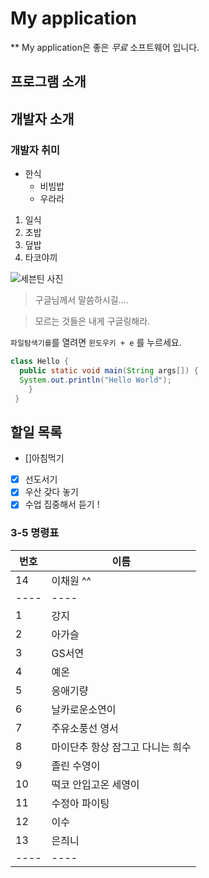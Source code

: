 # My application
** My application은 좋은 *무료* 소프트웨어 입니다.

## 프로그램 소개

## 개발자 소개

### 개발자 취미
* 한식
  * 비빔밥
  * 우라라 
 
1. 일식
  1. 초밥
  1. 덮밥
  1. 타코야끼
  

![세븐틴 사진](http://mblogthumb1.phinf.naver.net/MjAxODA1MTNfMTIy/MDAxNTI2MTcwMjI3NjIz.9oeJihJikqq0GWSxjKksgoGAGw0Y4mAdiEZDpGvpY-Mg.sBB-UiLtP7MWmn0iPheKQmIN7ca_VwejUwWZmeTS6oQg.JPEG.mt030803/downloadfile-24.jpg?type=w800)

> 구글님께서 말씀하시길....

> 모르는 것들은 내게 구글링해라.

`파일탐색기를`를 열려면 `윈도우키 + e` 를 누르세요.

```java
class Hello {
  public static void main(String args[]) {
  System.out.println("Hello World");
    }
 }
 ```
 
 ## 할일 목록
 - []아침먹기
 - [X] 선도서기
 - [X] 우산 갖다 놓기
 - [X] 수업 집중해서 듣기 !
 
 ### 3-5 명령표
 번호 | 이름
 ---- | ----
 14   | 이채원 ^^
 ---- | ----
 1    | 강지
 2    | 아가슬
 3    | GS서연
 4    | 예온
 5    | 응애기량
 6    | 날카로운소연이
 7    | 주유소풍선 영서
 8    | 마이단추 항상 잠그고 다니는 희수
 9    | 졸린 수영이
 10   | 떡코 안입고온 세영이
 11   | 수정아 파이팅
 12   | 이수
 13   | 은즤니
 ---- | ----
 
 

